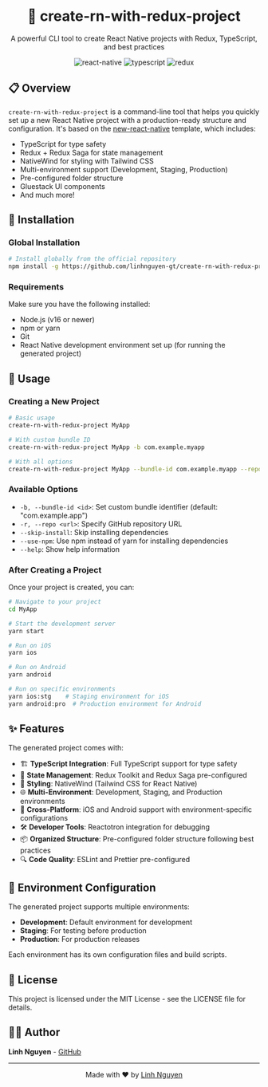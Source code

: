 <div align="center">
  <h1>🚀 create-rn-with-redux-project</h1>
  <p>A powerful CLI tool to create React Native projects with Redux, TypeScript, and best practices</p>
</div>

<p align="center">
  <img src="https://img.shields.io/badge/React_Native-Latest-blue?style=for-the-badge&logo=react&logoColor=white" alt="react-native" />
  <img src="https://img.shields.io/badge/TypeScript-Integrated-blue?style=for-the-badge&logo=typescript&logoColor=white" alt="typescript" />
  <img src="https://img.shields.io/badge/Redux-Toolkit-764ABC?style=for-the-badge&logo=redux&logoColor=white" alt="redux" />
</p>

## 📋 Overview

`create-rn-with-redux-project` is a command-line tool that helps you quickly set up a new React Native project with a production-ready structure and configuration. It's based on the [new-react-native](https://github.com/linhnguyen-gt/new-react-native) template, which includes:

- TypeScript for type safety
- Redux + Redux Saga for state management
- NativeWind for styling with Tailwind CSS
- Multi-environment support (Development, Staging, Production)
- Pre-configured folder structure
- Gluestack UI components
- And much more!

## 🚀 Installation

### Global Installation

```bash
# Install globally from the official repository
npm install -g https://github.com/linhnguyen-gt/create-rn-with-redux-project.git
```

### Requirements

Make sure you have the following installed:

- Node.js (v16 or newer)
- npm or yarn
- Git
- React Native development environment set up (for running the generated project)

## 📱 Usage

### Creating a New Project

```bash
# Basic usage
create-rn-with-redux-project MyApp

# With custom bundle ID
create-rn-with-redux-project MyApp -b com.example.myapp

# With all options
create-rn-with-redux-project MyApp --bundle-id com.example.myapp --repo https://github.com/yourusername/your-repo.git --skip-install --use-npm
```

### Available Options

- `-b, --bundle-id <id>`: Set custom bundle identifier (default: "com.example.app")
- `-r, --repo <url>`: Specify GitHub repository URL
- `--skip-install`: Skip installing dependencies
- `--use-npm`: Use npm instead of yarn for installing dependencies
- `--help`: Show help information

### After Creating a Project

Once your project is created, you can:

```bash
# Navigate to your project
cd MyApp

# Start the development server
yarn start

# Run on iOS
yarn ios

# Run on Android
yarn android

# Run on specific environments
yarn ios:stg    # Staging environment for iOS
yarn android:pro  # Production environment for Android
```

## ✨ Features

The generated project comes with:

- 🏗️ **TypeScript Integration**: Full TypeScript support for type safety
- 🔄 **State Management**: Redux Toolkit and Redux Saga pre-configured
- 🎨 **Styling**: NativeWind (Tailwind CSS for React Native)
- 🌐 **Multi-Environment**: Development, Staging, and Production environments
- 📱 **Cross-Platform**: iOS and Android support with environment-specific configurations
- 🛠️ **Developer Tools**: Reactotron integration for debugging
- 📦 **Organized Structure**: Pre-configured folder structure following best practices
- 🔍 **Code Quality**: ESLint and Prettier pre-configured

## 🔧 Environment Configuration

The generated project supports multiple environments:

- **Development**: Default environment for development
- **Staging**: For testing before production
- **Production**: For production releases

Each environment has its own configuration files and build scripts.

## 📄 License

This project is licensed under the MIT License - see the LICENSE file for details.

## 👨‍💻 Author

**Linh Nguyen** - [GitHub](https://github.com/linhnguyen-gt)

---

<p align="center">
  Made with ❤️ by <a href="https://github.com/linhnguyen-gt">Linh Nguyen</a>
</p>
